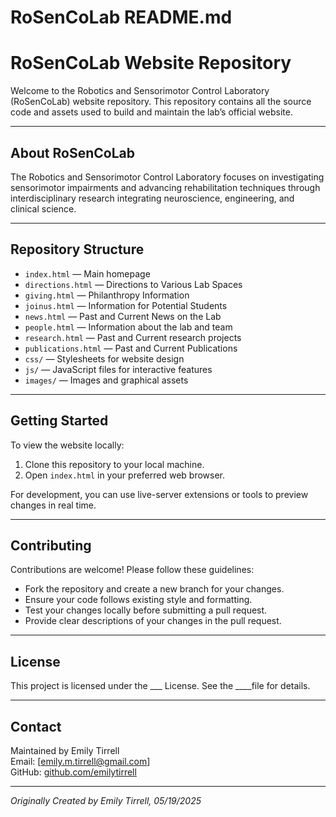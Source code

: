 # RoSenCoLab README.md

# RoSenCoLab Website Repository

Welcome to the Robotics and Sensorimotor Control Laboratory (RoSenCoLab) website repository. This repository contains all the source code and assets used to build and maintain the lab’s official website.

---

## About RoSenCoLab

The Robotics and Sensorimotor Control Laboratory focuses on investigating sensorimotor impairments and advancing rehabilitation techniques through interdisciplinary research integrating neuroscience, engineering, and clinical science.

---

## Repository Structure

- `index.html` — Main homepage
- `directions.html` — Directions to Various Lab Spaces
- `giving.html` — Philanthropy Information
- `joinus.html` — Information for Potential Students
- `news.html` — Past and Current News on the Lab
- `people.html` — Information about the lab and team
- `research.html` — Past and Current research projects
- `publications.html` — Past and Current Publications
- `css/` — Stylesheets for website design
- `js/` — JavaScript files for interactive features
- `images/` — Images and graphical assets

---

## Getting Started

To view the website locally:

1. Clone this repository to your local machine.
2. Open `index.html` in your preferred web browser.

For development, you can use live-server extensions or tools to preview changes in real time.

---

## Contributing

Contributions are welcome! Please follow these guidelines:

- Fork the repository and create a new branch for your changes.
- Ensure your code follows existing style and formatting.
- Test your changes locally before submitting a pull request.
- Provide clear descriptions of your changes in the pull request.

---

## License

This project is licensed under the ___ License. See the ____file for details.

---

## Contact

Maintained by Emily Tirrell  
Email: [emily.m.tirrell@gmail.com]  
GitHub: [github.com/emilytirrell](https://github.com/emilytirrell)

---

*Originally Created by Emily Tirrell, 05/19/2025*
